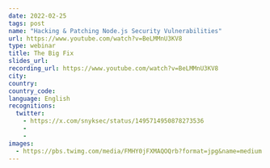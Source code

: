 ```yaml
---
date: 2022-02-25
tags: post
name: "Hacking & Patching Node.js Security Vulnerabilities"
url: https://www.youtube.com/watch?v=BeLMMnU3KV8
type: webinar
title: The Big Fix
slides_url:
recording_url: https://www.youtube.com/watch?v=BeLMMnU3KV8
city: 
country: 
country_code: 
language: English
recognitions:
  twitter:
    - https://x.com/snyksec/status/1495714950878273536
    - 
    - 
images:
  - https://pbs.twimg.com/media/FMHY0jFXMAQOQrb?format=jpg&name=medium
---
```

